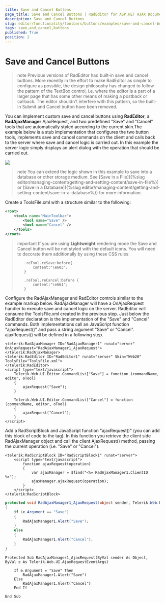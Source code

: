 ```yaml
---
title: Save and Cancel Buttons
page_title: Save and Cancel Buttons | RadEditor for ASP.NET AJAX Documentation
description: Save and Cancel Buttons
slug: editor/functionality/toolbars/buttons/examples/save-and-cancel-buttons
tags: save,and,cancel,buttons
published: True
position: 2
---
```


# Save and Cancel Buttons

>note Previous versions of RadEditor had built-in save and cancel buttons. More recently in the effort to make RadEditor as simple to configure as possible, the design philosophy has changed to follow the pattern of the TextBox control, i.e. where the editor is a part of a larger page that has some other means of making a postback or callback. The editor shouldn't interfere with this pattern, so the built-in Submit and Cancel button have been removed.

You can implement custom save and cancel buttons using **RadEditor**, a **RadAjaxManager** AjaxRequest, and two predefined "Save" and "Cancel" tools that are automatically styled according to the current skin.The example below is a stub implementation that configures the two button tools, implements save and cancel commands on the client and calls back to the server where save and cancel logic is carried out. In this example the server logic simply displays an alert dialog with the operation that should be carried out.

![](images/editor-buttons007.png)

>note You can extend the logic shown in this example to save into a database or other storage medium. See [Save in a File]({%slug editor/managing-content/getting-and-setting-content/save-in-file%}) or [Save in a Database]({%slug editor/managing-content/getting-and-setting-content/save-in-a-database%}) for more information.

Create a ToolsFile.xml with a structure similar to the following:

````XML
<root>  
	<tools name="MainToolbar">    
		<tool name="Save" />    
		<tool name="Cancel" />  
	</tools>
</root>
````

>important If you are using **Lightweight** rendering mode the Save and Cancel button will be not styled with the default icons. You will need to decorate them additionally by using these CSS rules:
>
>        .reTool.reSave:before{
>            content:"\e603";
>        }
>
>        .reTool.reCancel:before {
>            content:"\e661";
>        }


Configure the RadAjaxManager and RadEditor controls similar to the example markup below. RadAjaxManager will have a OnAjaxRequest handler to execute save and cancel logic on the server. RadEditor will consume the ToolsFile.xml created in the previous step. Just below the RadEditor declaration is the implementation of the "Save" and "Cancel" commands. Both implementations call an JavaScript function "ajaxRequest()" and pass a string argument "Save" or "Cancel". ajaxRequest() will be defined in a following step.

````ASP.NET
<telerik:RadAjaxManager ID="RadAjaxManager1" runat="server" OnAjaxRequest="RadAjaxManager1_AjaxRequest">
</telerik:RadAjaxManager>
<telerik:RadEditor ID="RadEditor1" runat="server" Skin="Web20" ToolsFile="ToolsFile.xml">
</telerik:RadEditor>
<script type="text/javascript">
	Telerik.Web.UI.Editor.CommandList["Save"] = function (commandName, editor, oTool)
	{
		ajaxRequest("Save"); 
	}

	Telerik.Web.UI.Editor.CommandList["Cancel"] = function (commandName, editor, oTool)
	{
		ajaxRequest("Cancel");
	}
</script>
````

Add a RadScriptBlock and JavaScript function "ajaxRequest()" (you can add this block of code to the <head> tag). In this function you retrieve the client side RadAjaxManager object and call the client AjaxRequest() method, passing the current operation (i.e. "Save" or "Cancel").

````ASP.NET
<telerik:RadScriptBlock ID="RadScriptBlock1" runat="server">
	<script type="text/javascript">    
		function ajaxRequest(operation)    
		{       
			var ajaxManager = $find("<%= RadAjaxManager1.ClientID %>");       
			ajaxManager.ajaxRequest(operation);    
		}    
	</script>
</telerik:RadScriptBlock>
````

````C#
protected void RadAjaxManager1_AjaxRequest(object sender, Telerik.Web.UI.AjaxRequestEventArgs e)
{    
	if (e.Argument == "Save")    
	{        
		RadAjaxManager1.Alert("Save");     
	}    
	else    
	{        
		RadAjaxManager1.Alert("Cancel");     
	}
}			
````
````VB
Protected Sub RadAjaxManager1_AjaxRequest(ByVal sender As Object, ByVal e As Telerik.Web.UI.AjaxRequestEventArgs)

	If e.Argument = "Save" Then
		RadAjaxManager1.Alert("Save")
	Else
		RadAjaxManager1.Alert("Cancel")
	End If

End Sub	
````

